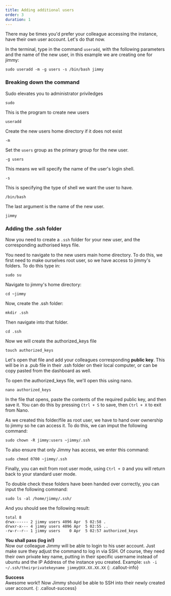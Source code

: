 ```yaml
---
title: Adding additional users
order: 3
duration: 1
---
```


There may be times you'd prefer your colleague accessing the instance, have their own user account.
Let's do that now.

In the terminal, type in the command `useradd`, with the following parameters and the name of the new user, in this example we are creating one for jimmy:
```
sudo useradd -m -g users -s /bin/bash jimmy
```
### Breaking down the command

Sudo elevates you to administrator priviledges
```
sudo
```

This is the program to create new users

```
useradd
```

Create the new users home directory if it does not exist
```
-m
```

Set the `users` group as the primary group for the new user.
```
-g users
```

This means we will specify the name of the user's login shell.
```
-s
```

This is specifying the type of shell we want the user to have.
```
/bin/bash
```

The last argument is the name of the new user.
```
jimmy
```
### Adding the .ssh folder

Now you need to create a `.ssh` folder for your new user, and the corresponding authorised keys file.

You need to navigate to the new users main home directory. To do this, we first need to make ourselves root user, so we have access to jimmy's folders. To do this type in:

```
sudo su
```
Navigate to jimmy's home directory:
```
cd ~jimmy
```
Now, create the .ssh folder:
```
mkdir .ssh
```
Then navigate into that folder.
```
cd .ssh
```
Now we will create the authorized_keys file
```
touch authorized_keys
```
Let's open that file and add your colleagues corresponding **public key**. This will be in a .pub file in their .ssh folder on their local computer, or can be copy pasted from the dashboard as well.

To open the authorized_keys file, we'll open this using nano.
```
nano authorized_keys
```
In the file that opens, paste the contents of the required public key, and then save it. You can do this by pressing `Ctrl + S` to save, then `Ctrl + X` to exit from Nano.

As we created this folder/file as root user, we have to hand over ownership to jimmy so he can access it. To do this, we can imput the following command:
```
sudo chown -R jimmy:users ~jimmy/.ssh
```
To also ensure that only Jimmy has access, we enter this command:
```
sudo chmod 0700 ~jimmy/.ssh
```

Finally, you can exit from root user mode, using `Ctrl + D` and you will return back to your standard user mode.

To double check these folders have been handed over correctly, you can input the following command:
```
sudo ls -al /home/jimmy/.ssh/
```
And you should see the following result:
```
total 8
drwx------ 2 jimmy users 4096 Apr  5 02:58 .
drwxr-x--- 4 jimmy users 4096 Apr  5 02:55 ..
-rw-r--r-- 1 jimmy users    0 Apr  5 02:57 authorized_keys
```

**You shall pass (log in!)**  
Now our colleague Jimmy will be able to login to his user account. Just make sure they adjust the command to log in via SSH. Of course, they need their own private key name, putting in their specific username instead of ubuntu and the IP Address of the instance you created.
 Example:
    ```
    ssh -i ~/.ssh/theirprivatekeyname jimmy@XX.XX.XX.XX
    ```
 {: .callout-info}


**Success**  
Awesome work!! Now Jimmy should be able to SSH into their newly created user account.
 {: .callout-success}

